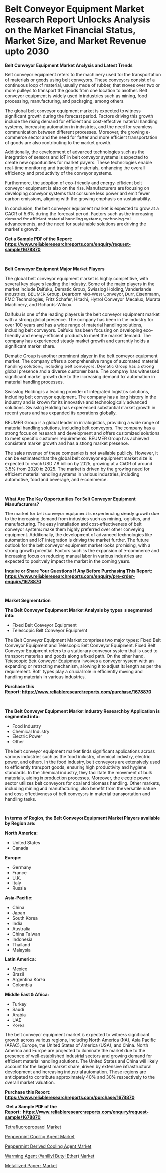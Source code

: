 <p><h1>Belt Conveyor Equipment Market Research Report Unlocks Analysis on the Market Financial Status, Market Size, and Market Revenue upto 2030</h1></p><p><strong>Belt Conveyor Equipment Market Analysis and Latest Trends</strong></p>
<p><p>Belt conveyor equipment refers to the machinery used for the transportation of materials or goods using belt conveyors. These conveyors consist of a continuous loop of material, usually made of rubber, that moves over two or more pulleys to transport the goods from one location to another. Belt conveyor equipment is widely used in industries such as mining, food processing, manufacturing, and packaging, among others.</p><p>The global belt conveyor equipment market is expected to witness significant growth during the forecast period. Factors driving this growth include the rising demand for efficient and cost-effective material handling systems, increasing automation in industries, and the need for seamless communication between different processes. Moreover, the growing e-commerce sector and the need for faster and more efficient transportation of goods are also contributing to the market growth.</p><p>Additionally, the development of advanced technologies such as the integration of sensors and IoT in belt conveyor systems is expected to create new opportunities for market players. These technologies enable real-time monitoring and tracking of materials, enhancing the overall efficiency and productivity of the conveyor systems.</p><p>Furthermore, the adoption of eco-friendly and energy-efficient belt conveyor equipment is also on the rise. Manufacturers are focusing on developing conveyor systems that consume less power and emit fewer carbon emissions, aligning with the growing emphasis on sustainability.</p><p>In conclusion, the belt conveyor equipment market is expected to grow at a CAGR of 5.6% during the forecast period. Factors such as the increasing demand for efficient material handling systems, technological advancements, and the need for sustainable solutions are driving the market's growth.</p></p>
<p><strong>Get a Sample PDF of the Report:&nbsp; <a href="https://www.reliableresearchreports.com/enquiry/request-sample/1678870">https://www.reliableresearchreports.com/enquiry/request-sample/1678870</a></strong></p>
<p>&nbsp;</p>
<p><strong>Belt Conveyor Equipment Major Market Players</strong></p>
<p><p>The global belt conveyor equipment market is highly competitive, with several key players leading the industry. Some of the major players in the market include Daifuku, Dematic Group, Swisslog Holding, Vanderlande Industries, BEUMER Group, Dearborn Mid-West Conveyor, Durr, Eisenmann, FMC Technologies, Fritz Schafer, Hitachi, Hytrol Conveyor, Mecalux, Murata Machinery, and Richards-Wilcox. </p><p>Daifuku is one of the leading players in the belt conveyor equipment market with a strong global presence. The company has been in the industry for over 100 years and has a wide range of material handling solutions, including belt conveyors. Daifuku has been focusing on developing eco-friendly and energy-efficient products to meet the market demand. The company has experienced steady market growth and currently holds a significant market share.</p><p>Dematic Group is another prominent player in the belt conveyor equipment market. The company offers a comprehensive range of automated material handling solutions, including belt conveyors. Dematic Group has a strong global presence and a diverse customer base. The company has witnessed significant market growth due to the increasing demand for automation in material handling processes.</p><p>Swisslog Holding is a leading provider of integrated logistics solutions, including belt conveyor equipment. The company has a long history in the industry and is known for its innovative and technologically advanced solutions. Swisslog Holding has experienced substantial market growth in recent years and has expanded its operations globally.</p><p>BEUMER Group is a global leader in intralogistics, providing a wide range of material handling solutions, including belt conveyors. The company has a strong focus on research and development and offers customized solutions to meet specific customer requirements. BEUMER Group has achieved consistent market growth and has a strong market presence.</p><p>The sales revenue of these companies is not available publicly. However, it can be estimated that the global belt conveyor equipment market size is expected to reach USD 7.8 billion by 2025, growing at a CAGR of around 3.5% from 2020 to 2025. The market is driven by the growing need for efficient material handling systems in various industries, including automotive, food and beverage, and e-commerce.</p></p>
<p>&nbsp;</p>
<p><strong>What Are The Key Opportunities For Belt Conveyor Equipment Manufacturers?</strong></p>
<p><p>The market for belt conveyor equipment is experiencing steady growth due to the increasing demand from industries such as mining, logistics, and manufacturing. The easy installation and cost-effectiveness of belt conveyor systems make them highly preferred over other conveying equipment. Additionally, the development of advanced technologies like automation and IoT integration is driving the market further. The future outlook for the belt conveyor equipment market looks promising, with a strong growth potential. Factors such as the expansion of e-commerce and increasing focus on reducing manual labor in various industries are expected to positively impact the market in the coming years.</p></p>
<p><strong>Inquire or Share Your Questions If Any Before Purchasing This Report: <a href="https://www.reliableresearchreports.com/enquiry/pre-order-enquiry/1678870">https://www.reliableresearchreports.com/enquiry/pre-order-enquiry/1678870</a></strong></p>
<p>&nbsp;</p>
<p><strong>Market Segmentation</strong></p>
<p><strong>The Belt Conveyor Equipment Market Analysis by types is segmented into:</strong></p>
<p><ul><li>Fixed Belt Conveyor Equipment</li><li>Telescopic Belt Conveyor Equipment</li></ul></p>
<p><p>The Belt Conveyor Equipment Market comprises two major types: Fixed Belt Conveyor Equipment and Telescopic Belt Conveyor Equipment. Fixed Belt Conveyor Equipment refers to a stationary conveyor system that is used to transport materials and goods along a fixed path. On the other hand, Telescopic Belt Conveyor Equipment involves a conveyor system with an expanding or retracting mechanism, allowing it to adjust its length as per the requirement. Both types play a crucial role in efficiently moving and handling materials in various industries.</p></p>
<p><strong>Purchase this Report:&nbsp;<a href="https://www.reliableresearchreports.com/purchase/1678870">https://www.reliableresearchreports.com/purchase/1678870</a></strong></p>
<p>&nbsp;</p>
<p><strong>The Belt Conveyor Equipment Market Industry Research by Application is segmented into:</strong></p>
<p><ul><li>Food Industry</li><li>Chemical Industry</li><li>Electric Power</li><li>Other</li></ul></p>
<p><p>The belt conveyor equipment market finds significant applications across various industries such as the food industry, chemical industry, electric power, and others. In the food industry, belt conveyors are extensively used to efficiently transport goods, ensuring high productivity and hygiene standards. In the chemical industry, they facilitate the movement of bulk materials, aiding in production processes. Moreover, the electric power sector utilizes belt conveyors for coal and biomass handling. Other markets, including mining and manufacturing, also benefit from the versatile nature and cost-effectiveness of belt conveyors in material transportation and handling tasks.</p></p>
<p>&nbsp;</p>
<p><strong>In terms of Region, the Belt Conveyor Equipment Market Players available by Region are:</strong></p>
<p>
    <p> <strong> North America: </strong>
        <ul>
            <li>United States</li>
            <li>Canada</li>
        </ul>
        </p> 
    <p> <strong> Europe: </strong>
        <ul>
            <li>Germany</li>
            <li>France</li>
            <li>U.K.</li>
            <li>Italy</li>
            <li>Russia</li>
        </ul>
        </p> 
    <p> <strong> Asia-Pacific: </strong>
        <ul>
            <li>China</li>
            <li>Japan</li>
            <li>South Korea</li>
            <li>India</li>
            <li>Australia</li>
            <li>China Taiwan</li>
            <li>Indonesia</li>
            <li>Thailand</li>
            <li>Malaysia</li>
        </ul>
        </p> 
    <p> <strong> Latin America: </strong>
        <ul>
            <li>Mexico</li>
            <li>Brazil</li>
            <li>Argentina Korea</li>
            <li>Colombia</li>
        </ul>
        </p> 
    <p> <strong> Middle East & Africa: </strong>
        <ul>
            <li>Turkey</li>
            <li>Saudi</li>
            <li>Arabia</li>
            <li>UAE</li>
            <li>Korea</li>
        </ul>
    </p>
    </p>
<p><p>The belt conveyor equipment market is expected to witness significant growth across various regions, including North America (NA), Asia Pacific (APAC), Europe, the United States of America (USA), and China. North America and Europe are projected to dominate the market due to the presence of well-established industrial sectors and growing demand for efficient material handling solutions. The United States and China will likely account for the largest market share, driven by extensive infrastructural development and increasing industrial automation. These regions are anticipated to contribute approximately 40% and 30% respectively to the overall market valuation.</p></p>
<p><strong>Purchase this Report: <a href="https://www.reliableresearchreports.com/purchase/1678870">https://www.reliableresearchreports.com/purchase/1678870</a></strong></p>
<p>&nbsp;<strong>Get a Sample PDF of the Report:&nbsp;&nbsp;<a href="https://www.reliableresearchreports.com/enquiry/request-sample/1678870">https://www.reliableresearchreports.com/enquiry/request-sample/1678870</a></strong></p>
<p><strong></strong></p>
<p><p><a href="https://medium.com/@claudekunze/tetrafluoropropanol-market-size-growth-forecast-2023-2030-ea02f4547730">Tetrafluoropropanol Market</a></p><p><a href="https://www.linkedin.com/pulse/peppermint-cooling-agent-market-challenges-opportunities-growth/">Peppermint Cooling Agent Market</a></p><p><a href="https://www.linkedin.com/pulse/peppermint-derived-cooling-agent-market-research-report-provides/">Peppermint Derived Cooling Agent Market</a></p><p><a href="https://www.linkedin.com/pulse/warming-agent-vanillyl-butyl-ether-market-size-share-global/">Warming Agent (Vanillyl Butyl Ether) Market</a></p><p><a href="https://medium.com/@majorwalker1947/metallized-papers-market-size-growth-forecast-2023-2030-a1595e40ade2">Metallized Papers Market</a></p></p>
